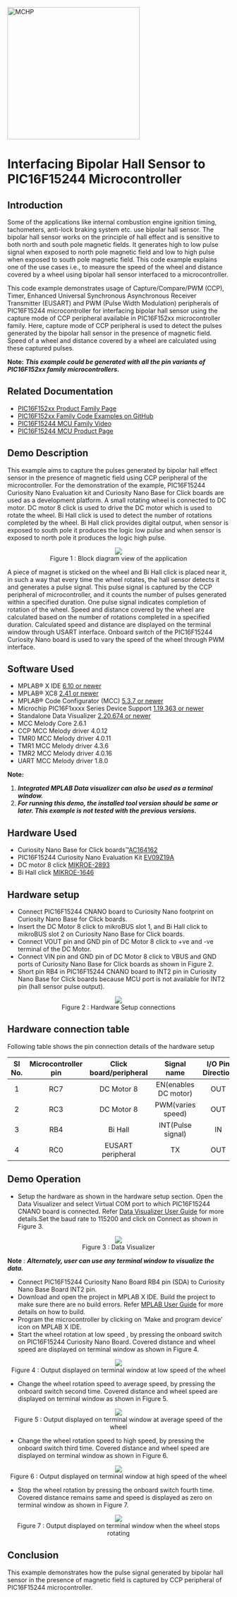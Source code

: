 <!-- Please do not change this html logo with link -->
<a href="https://www.microchip.com" rel="nofollow"><img src="images/microchip.png" alt="MCHP" width="300"/></a>

# Interfacing Bipolar Hall Sensor to PIC16F15244 Microcontroller

## Introduction

Some of the applications like internal combustion engine ignition timing, tachometers, anti-lock braking system etc. use bipolar hall sensor. The bipolar hall sensor works on the principle of hall effect and is sensitive to both north and south pole magnetic fields. It generates high to low pulse signal when exposed to north pole magnetic field and low to high pulse when exposed to south pole magnetic field. This code example explains one of the use cases i.e., to measure the speed of the wheel and distance covered by a wheel using bipolar hall sensor interfaced to a microcontroller. 

This code example demonstrates usage of Capture/Compare/PWM (CCP), Timer, Enhanced Universal Synchronous Asynchronous Receiver Transmitter (EUSART) and PWM (Pulse Width Modulation) peripherals of PIC16F15244 microcontroller for interfacing bipolar hall sensor using the capture mode of CCP peripheral available in PIC16F152xx microcontroller family. Here, capture mode of CCP peripheral is used to detect the pulses generated by the bipolar hall sensor in the presence of magnetic field.  Speed of a wheel and distance covered by a wheel are calculated using these captured pulses.

**Note:** ***This example could be generated with all the pin variants of PIC16F152xx family microcontrollers.***

## Related Documentation

- [PIC16F152xx Product Family Page](https://www.microchip.com/en-us/products/microcontrollers-and-microprocessors/8-bit-mcus/pic-mcus/pic16f15244)
- [PIC16F152xx Family Code Examples on GitHub](https://github.com/microchip-pic-avr-examples?q=pic16f15244&type=&language=&sort=) 
- [PIC16F15244 MCU Family Video](https://www.youtube.com/watch?v=nHLv3Th-o-s)
- [PIC16F15244 MCU Product Page](https://www.microchip.com/en-us/product/PIC16F15244)


## Demo Description

This example aims to capture the pulses generated by bipolar hall effect sensor in the presence of magnetic field using CCP peripheral of  the microcontroller.  For the demonstration of the example, PIC16F15244 Curiosity Nano Evaluation kit and Curiosity Nano Base for Click boards are used as a development platform. A small rotating wheel is connected to DC motor. DC motor 8 click is used to drive the DC motor which is used to rotate the wheel. Bi Hall click is used to detect the number of rotations completed by the wheel. Bi Hall click provides digital output, when sensor is exposed to south pole it produces the logic low pulse and when sensor is exposed to north pole it produces the logic high pulse. 

<p align="center">
  <img width=auto height=auto src="images/blockdiagram.png">
  <br>Figure 1 : Block diagram view of the application<br>
</p>

A piece of magnet is sticked on the wheel and Bi Hall click is placed near it, in such a way that every time the wheel rotates, the hall sensor detects it and generates a pulse signal. This pulse signal is captured by the CCP peripheral of microcontroller, and it counts the number of pulses generated within a specified duration. One pulse signal indicates completion of rotation of the wheel. Speed and distance covered by the wheel are calculated based on the number of rotations completed in a specified duration. Calculated speed and distance are displayed on the terminal window through USART interface. Onboard switch of the PIC16F15244 Curiosity Nano board is used to vary the speed of the wheel through PWM interface.

## Software Used

- MPLAB® X IDE [6.10 or newer](http://www.microchip.com/mplab/mplab-x-ide)
- MPLAB® XC8 [2.41 or newer](http://www.microchip.com/mplab/compilers)
- MPLAB® Code Configurator (MCC) [5.3.7 or newer](https://www.microchip.com/mplab/mplab-code-configurator)
- Microchip PIC16F1xxxx Series Device Support [1.19.363 or newer](https://packs.download.microchip.com/) 
- Standalone Data Visualizer [2.20.674 or newer](https://www.microchip.com/en-us/development-tools-tools-and-software/embedded-software-center/atmel-data-visualizer)
- MCC Melody Core 2.6.1
- CCP MCC Melody driver 4.0.12
- TMR0 MCC Melody driver 4.0.11
- TMR1 MCC Melody driver 4.3.6
- TMR2 MCC Melody driver 4.0.16
- UART MCC Melody driver 1.8.0


**Note:** 

 1. ***Integrated MPLAB Data visualizer can also be used as a terminal window.***
 2. ***For running this demo, the installed tool version should be same or later. This example is not tested with the previous versions.***


## Hardware Used

- Curiosity Nano Base for Click boards™[AC164162](https://www.microchip.com/en-us/development-tool/AC164162)
- PIC16F15244 Curiosity Nano Evaluation Kit [EV09Z19A](https://www.microchip.com/en-us/development-tool/EV09Z19A)
- DC motor 8 click [MIKROE-2893](https://www.mikroe.com/dc-motor-8-click) 
- Bi Hall click [MIKROE-1646](https://www.mikroe.com/bi-hall-click)

## Hardware setup 

* Connect PIC16F15244 CNANO board to Curiosity Nano footprint on Curiosity Nano Base for Click boards.
* Insert the DC Motor 8 click to mikroBUS slot 1, and Bi Hall click to mikroBUS slot 2 on Curiosity Nano Base for Click boards.
* Connect VOUT pin and GND pin of DC Motor 8 click to +ve and -ve terminal of the DC Motor.
* Connect VIN pin and GND pin of DC Motor 8 click to VBUS and GND ports of Curiosity Nano Base for Click boards as shown in Figure 2.
* Short pin RB4 in PIC16F15244 CNANO board to INT2 pin in Curiosity Nano Base for Click boards because MCU port is not available for INT2 pin (hall sensor pulse output).

<p align="center">
  <img width=auto height=auto src="images/hardwareSetup.png">
  <br>Figure 2 : Hardware Setup connections<br>
</p>

## Hardware connection table

Following table shows the pin connection details of the hardware setup

|Sl No. | Microcontroller pin | Click board/peripheral | Signal name |I/O Pin Direction |
|:---------:|:----------:|:-----------:|:---------:|:------------:|	
| 1     | RC7	| DC Motor 8	        | EN(enables DC motor)	| OUT  |	
| 2     | RC3 	| DC Motor 8	        | PWM(varies speed) 	| OUT  |  
| 3     | RB4 	| Bi Hall 	        | INT(Pulse signal)	| IN   |  
| 4     | RC0 	| EUSART peripheral 	| TX	                | OUT  |		


## Demo Operation

* Setup the hardware as shown in the hardware setup section. Open the Data Visualizer and select Virtual COM port to which PIC16F15244 CNANO board is connected. Refer  [Data Visualizer User Guide](https://www.microchip.com/content/dam/mchp/documents/data-visualizer/40001903B.pdf) for more details.Set the baud rate to 115200 and click on Connect as shown in Figure 3.

<p align="center">
  <img width=auto height=auto src="images/dataVisualizer.png">
  <br>Figure 3 : Data Visualizer<br>
</p>

**Note** : ***Alternately, user can use any terminal window to visualize the data.***

* Connect PIC16F15244 Curiosity Nano Board RB4 pin (SDA) to Curiosity Nano Base Board INT2 pin.
* Download and open the project in MPLAB X IDE. Build the project to make sure there are no build errors. Refer [MPLAB User Guide](https://ww1.microchip.com/downloads/en/devicedoc/50002027d.pdf) for more details on how to build.
* Program the microcontroller by clicking on ‘Make and program device’ icon on MPLAB X IDE.
* Start the wheel rotation at low speed , by pressing the onboard switch on PIC16F15244 Curiosity Nano Board. Covered distance and wheel  speed are displayed on terminal window as shown in Figure 4.

<p align="center">
  <img width=auto height=auto src="images/output1.png">
  <br>Figure 4 : Output displayed on terminal window at low speed of the wheel<br>
</p>

* Change the wheel rotation speed to average speed, by pressing the onboard switch second time. Covered distance and wheel speed are displayed on terminal window as shown in Figure 5.

<p align="center">
  <img width=auto height=auto src="images/output2.png">
  <br>Figure 5 : Output displayed on terminal window at average speed of the wheel<br>
</p>

* Change the wheel rotation speed to high speed, by pressing the onboard switch third time. Covered distance and wheel speed are displayed on terminal window as shown in Figure 6.

<p align="center">
  <img width=auto height=auto src="images/output3.png">
  <br>Figure 6 : Output displayed on terminal window at high speed of the wheel<br>
</p>

* Stop the wheel rotation by pressing the onboard switch fourth time. Covered distance remains same and speed is displayed as zero on terminal window as shown in Figure 7.

<p align="center">
  <img width=auto height=auto src="images/output4.png">
  <br>Figure 7  : Output displayed on terminal window when the wheel stops rotating<br>
</p>

## Conclusion

This  example demonstrates how the pulse signal generated by bipolar hall sensor in the presence of magnetic field is captured by CCP peripheral of PIC16F15244 microcontroller. 




 
